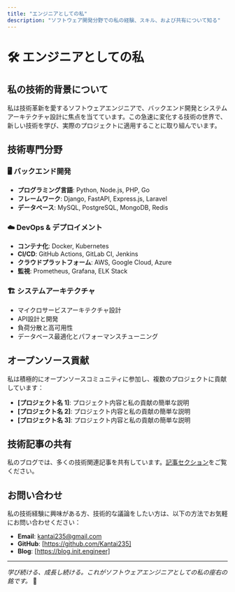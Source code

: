 ```yaml
---
title: "エンジニアとしての私"
description: "ソフトウェア開発分野での私の経験、スキル、および共有について知る"
---
```


# 🛠️ エンジニアとしての私

## 私の技術的背景について

私は技術革新を愛するソフトウェアエンジニアで、バックエンド開発とシステムアーキテクチャ設計に焦点を当てています。この急速に変化する技術の世界で、新しい技術を学び、実際のプロジェクトに適用することに取り組んでいます。

## 技術専門分野

### 🖥️ バックエンド開発
- **プログラミング言語**: Python, Node.js, PHP, Go
- **フレームワーク**: Django, FastAPI, Express.js, Laravel
- **データベース**: MySQL, PostgreSQL, MongoDB, Redis

### ☁️ DevOps & デプロイメント
- **コンテナ化**: Docker, Kubernetes
- **CI/CD**: GitHub Actions, GitLab CI, Jenkins
- **クラウドプラットフォーム**: AWS, Google Cloud, Azure
- **監視**: Prometheus, Grafana, ELK Stack

### 🏗️ システムアーキテクチャ
- マイクロサービスアーキテクチャ設計
- API設計と開発
- 負荷分散と高可用性
- データベース最適化とパフォーマンスチューニング

## オープンソース貢献

私は積極的にオープンソースコミュニティに参加し、複数のプロジェクトに貢献しています：

- **[プロジェクト名 1]**: プロジェクト内容と私の貢献の簡単な説明
- **[プロジェクト名 2]**: プロジェクト内容と私の貢献の簡単な説明
- **[プロジェクト名 3]**: プロジェクト内容と私の貢献の簡単な説明

## 技術記事の共有

私のブログでは、多くの技術関連記事を共有しています。[記事セクション](/ja/posts/)をご覧ください。

## お問い合わせ

私の技術経験に興味がある方、技術的な議論をしたい方は、以下の方法でお気軽にお問い合わせください：

- **Email**: kantai235@gmail.com
- **GitHub**: [https://github.com/Kantai235]
- **Blog**: [https://blog.init.engineer]

---

*学び続ける、成長し続ける。これがソフトウェアエンジニアとしての私の座右の銘です。* 💪